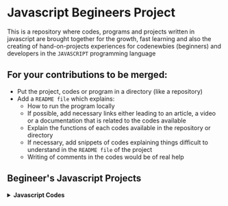 # Javascript Begineers Project

This is a repository where codes, programs and projects written in javascript are brought together for the growth, fast learning and also the creating of hand-on-projects
experiences for codenewbies (beginners) and developers in the `JAVASCRIPT` programming language



## For your contributions to be merged:

- Put the project, codes or program in a directory (like a repository)
- Add a `README file` which explains:
  - How to run the program locally
  - If possible, add necessary links either leading to an article, a video or a documentation that is related to the codes available
  - Explain the functions of each codes available in the repository or directory
  - If necessary, add snippets of codes explaining things difficult to understand in the `README file` of the project
  - Writing of comments in the codes would be of real help

## Begineer's Javascript Projects

<details>
<summary>
<strong> Javascript Codes</strong>
</summary>
    <ul>
        <li><a href="https://github.com/chryz-hub/js-projects/tree/master/all-javascript-codes/password-generator">Password-Generator</a>
        <li><a href="./all-javascript-codes/background_generator/README.md">Background-Generator   </a></li>
        <li><a href="https://github.com/chryz-hub/js-projects/tree/master/all-javascript-codes/Filter_Functionality_Javascript">Filter-Functionality-Javascript</a>
   </ul>
</details>
